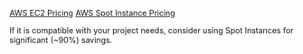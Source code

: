 [AWS EC2 Pricing](http://aws.amazon.com/ec2/pricing/)
[AWS Spot Instance Pricing](http://aws.amazon.com/ec2/purchasing-options/spot-instances/)

If it is compatible with your project needs, consider using Spot Instances for significant (~90%) savings.

